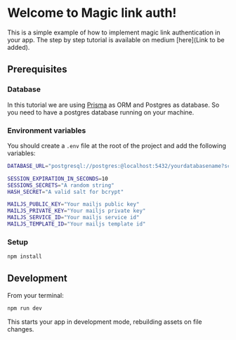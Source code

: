 # Welcome to Magic link auth!
This is a simple example of how to implement magic link authentication in your app.
The step by step tutorial is available on medium [here](Link to be added).

## Prerequisites 

### Database

In this tutorial we are using [Prisma](https://www.prisma.io/) as ORM and Postgres as database.
So you need to have a postgres database running on your machine.

### Environment variables
You should create a `.env` file at the root of the project and add the following variables:

```sh
DATABASE_URL="postgresql://postgres:@localhost:5432/yourdatabasename?schema=public"

SESSION_EXPIRATION_IN_SECONDS=10
SESSIONS_SECRETS="A random string"
HASH_SECRET="A valid salt for bcrypt"

MAILJS_PUBLIC_KEY="Your mailjs public key"
MAILJS_PRIVATE_KEY="Your mailjs private key"
MAILJS_SERVICE_ID="Your mailjs service id"
MAILJS_TEMPLATE_ID="Your mailjs template id"
```

### Setup
```sh
npm install
```

## Development

From your terminal:

```sh
npm run dev
```

This starts your app in development mode, rebuilding assets on file changes.

